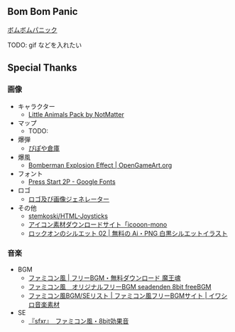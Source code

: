 ## Bom Bom Panic

[ボムボムパニック](https://bombompanic.vercel.app/)

TODO: gif などを入れたい

## Special Thanks

### 画像

- キャラクター
  - [Little Animals Pack by NotMatter](https://notmatter.itch.io/2)
- マップ
  - TODO:
- 爆弾
  - [ぴぽや倉庫](https://pipoya.net/sozai/)
- 爆風
  - [Bomberman Explosion Effect | OpenGameArt.org](https://opengameart.org/content/bomberman-explosion-effect)
- フォント
  - [Press Start 2P - Google Fonts](https://fonts.google.com/specimen/Press+Start+2P)
- ロゴ
  - [ロゴ及び画像ジェネレーター](https://ja.cooltext.com/)
- その他
  - [stemkoski/HTML-Joysticks](https://github.com/stemkoski/HTML-Joysticks)
  - [アイコン素材ダウンロードサイト「icooon-mono](https://icooon-mono.com/)
  - [ロックオンのシルエット 02 | 無料の Ai・PNG 白黒シルエットイラスト](https://www.silhouette-illust.com/illust/9685#google_vignette)

### 音楽

- BGM
  - [ファミコン風 | フリーBGM・無料ダウンロード 魔王魂](https://maou.audio/category/bgm/bgm-8bit/)
  - [ファミコン風　オリジナルフリーBGM seadenden 8bit freeBGM](https://seadenden-8bit.com/)
  - [ファミコン風BGM/SEリスト | ファミコン風フリーBGMサイト | イワシロ音楽素材](https://iwashiro-sounds.work/)
- SE
  - [『sfxr』　ファミコン風・8bit効果音](https://taira-komori.jpn.org/sfxrfami.html)
